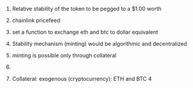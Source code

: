 1. Relative stability of the token to be pegged to a $1.00 worth
  1. chainlink pricefeed
  2. set a function to exchange eth and btc to dollar equivalent

2. Stability mechanism (minting) would be algorithmic and decentralized
  1. minting is possible only through collateral
  2. 
3. Collateral: exogenous (cryptocurrency): ETH and BTC
4